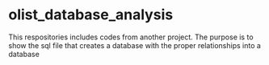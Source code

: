 # olist_database_analysis

This respositories includes codes from another project. The purpose is to show the sql file that creates a database with the proper relationships into a database
